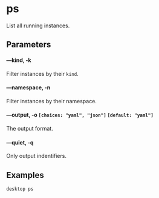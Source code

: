 # ps

List all running instances.

## Parameters

#### &ndash;&ndash;kind, -k

Filter instances by their `kind`.

#### &ndash;&ndash;namespace, -n

Filter instances by their namespace.

#### &ndash;&ndash;output, -o `[choices: "yaml", "json"]` `[default: "yaml"]`

The output format.

#### &ndash;&ndash;quiet, -q

Only output indentifiers.

## Examples

<code-group>
<code-block title="List all instances">

```bash
desktop ps
```

</code-block>
</code-group>
